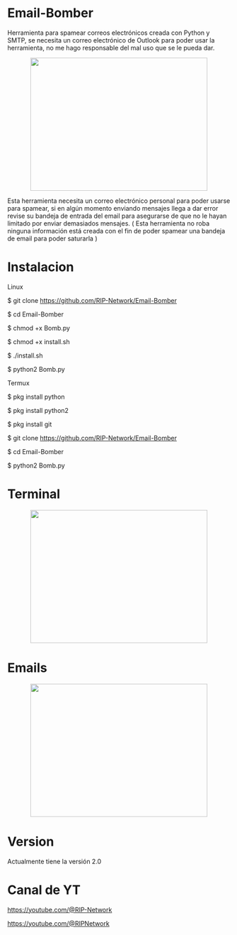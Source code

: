 # Email-Bomber

Herramienta para spamear correos electrónicos creada con Python y SMTP, se necesita un correo electrónico de Outlook para poder usar la herramienta, no me hago responsable del mal uso que se le pueda dar.
<p align="center"> <img width="400" height="300" src="https://github.com/RIP-Network/Email-Bomber/blob/main/LazerTron.jpeg"> </p>
Esta herramienta necesita un correo electrónico personal para poder usarse para spamear, si en algún momento enviando mensajes llega a dar error revise su bandeja de entrada del email para asegurarse de que no le hayan limitado por enviar demasiados mensajes. ( Esta herramienta no roba ninguna información está creada con el fin de poder spamear una bandeja de email para poder saturarla )

# Instalacion

Linux

$ git clone https://github.com/RIP-Network/Email-Bomber

$ cd Email-Bomber

$ chmod +x Bomb.py

$ chmod +x install.sh

$ ./install.sh

$ python2 Bomb.py


Termux

$ pkg install python 

$ pkg install python2

$ pkg install git

$ git clone https://github.com/RIP-Network/Email-Bomber

$ cd Email-Bomber 

$ python2 Bomb.py

# Terminal

<p align="center"> <img width="400" height="300" src="https://github.com/RIP-Network/Email-Bomber/blob/main/bomb.jpg"> </p>

# Emails

<p align="center"> <img width="400" height="300" src="https://github.com/RIP-Network/Email-Bomber/blob/main/img.jpg"> </p>


# Version

Actualmente tiene la versión 2.0

# Canal de YT

https://youtube.com/@RIP-Network

https://youtube.com/@RIPNetwork
